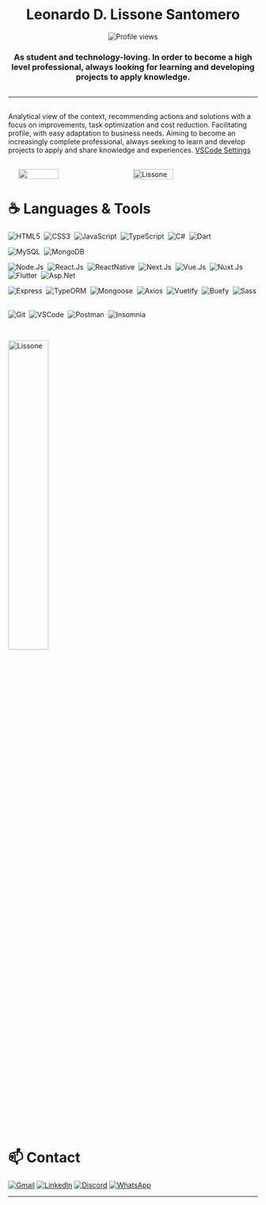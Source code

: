 <h1 align="center">
  Leonardo D. Lissone Santomero
</h1>

<p align="center">
  <img src="https://komarev.com/ghpvc/?username=Lissone" alt="Profile views" />
</p>

<h3 align="center" style="margin-bottom: 30px">
  As student and technology-loving. In order to become a high level professional, always looking for learning and developing projects to apply knowledge.
</h3>

<hr height="1px"/>

<p style="margin-top: 30px;">
  Analytical view of the context, recommending actions and solutions with a focus on improvements, task optimization and cost reduction. Facilitating profile, with easy adaptation to business needs. Aiming to become an increasingly complete professional, always seeking to learn and develop projects to apply and share knowledge and experiences.
  <a href='https://gist.github.com/Lissone/56ee7ccc3e19a7069d87103d5ff24ce7' target='_blank'>VSCode Settings</a>
</p>

<p style="margin-top: 30px; margin-bottom: 30px; display: flex; justify-content: center; align-items: center;">
  <img src="https://github-readme-streak-stats.herokuapp.com/?user=Lissone&theme=dark&count_private=true&show_icons=true&title_color=6e40c9&icon_color=6e40c9&line_height=10" width="40%" style="margin-right: 30px"/>

  <img src="https://github-readme-stats.vercel.app/api?username=Lissone&count_private=true&show_icons=true&theme=dark" alt="Lissone" width="40%" style="margin-right: 30px"/>
</p>

# ☕ Languages & Tools


![HTML5](https://img.shields.io/badge/-HTML5-565656?logo=HTML5&logoColor=white&style=for-the-badge)&nbsp;
![CSS3](https://img.shields.io/badge/-CSS3-565656?logo=CSS3&logoColor=white&style=for-the-badge)&nbsp;
![JavaScript](https://img.shields.io/badge/-JavaScript-565656?logo=javascript&logoColor=white&style=for-the-badge)&nbsp;
![TypeScript](https://img.shields.io/badge/-TypeScript-565656?logo=typescript&logoColor=white&style=for-the-badge)&nbsp;
![C#](https://img.shields.io/badge/-CSharp-565656?logo=C%20Sharp&logoColor=white&style=for-the-badge)&nbsp;
![Dart](https://img.shields.io/badge/-Dart-565656?logo=dart&logoColor=white&style=for-the-badge)&nbsp;


![MySQL](https://img.shields.io/badge/-MySQL-565656?logo=MySQL&logoColor=white&style=for-the-badge)&nbsp;
![MongoDB](https://img.shields.io/badge/-MongoDB-565656?logo=MongoDB&logoColor=white&style=for-the-badge)&nbsp;


![Node.Js](https://img.shields.io/badge/-NodeJs-565656?logo=node.js&logoColor=white&style=for-the-badge)&nbsp;
![React.Js](https://img.shields.io/badge/-ReactJs-565656?logo=react&logoColor=white&style=for-the-badge)&nbsp;
![ReactNative](https://img.shields.io/badge/-ReactNative-565656?logo=react&logoColor=white&style=for-the-badge)&nbsp;
![Next.Js](https://img.shields.io/badge/-NextJs-565656?logo=Next.Js&logoColor=white&style=for-the-badge)&nbsp;
![Vue.Js](https://img.shields.io/badge/-VueJs-565656?logo=Vue.Js&logoColor=white&style=for-the-badge)&nbsp;
![Nuxt.Js](https://img.shields.io/badge/-NuxtJs-565656?logo=Nuxt.Js&logoColor=white&style=for-the-badge)&nbsp;
![Flutter](https://img.shields.io/badge/-Flutter-565656?logo=Flutter&logoColor=white&style=for-the-badge)&nbsp;
![Asp.Net](https://img.shields.io/badge/-Asp.Net-565656?logo=Asp.Net&logoColor=white&style=for-the-badge)&nbsp;


![Express](https://img.shields.io/badge/-Express-565656?logo=express&logoColor=white&style=for-the-badge)&nbsp;
![TypeORM](https://img.shields.io/badge/-TypeORM-565656?logo=TypeORM&logoColor=white&style=for-the-badge)&nbsp;
![Mongoose](https://img.shields.io/badge/-Mongoose-565656?logo=Mongoose&logoColor=white&style=for-the-badge)&nbsp;
![Axios](https://img.shields.io/badge/-Axios-565656?logo=Axios&logoColor=white&style=for-the-badge)&nbsp;
![Vuetify](https://img.shields.io/badge/-Vuetify-565656?logo=vuetify&logoColor=white&style=for-the-badge)&nbsp;
![Buefy](https://img.shields.io/badge/-Buefy-565656?logo=buefy&logoColor=white&style=for-the-badge)&nbsp;
![Sass](https://img.shields.io/badge/-Sass-565656?logo=Sass&logoColor=white&style=for-the-badge)&nbsp;


![Git](https://img.shields.io/badge/-Git-565656?logo=Git&logoColor=white&style=for-the-badge)&nbsp;
![VSCode](https://img.shields.io/badge/-VSCode-565656?logo=Visual%20Studio%20Code&logoColor=white&style=for-the-badge)&nbsp;
![Postman](https://img.shields.io/badge/-Postman-565656?logo=Postman&logoColor=white&style=for-the-badge)&nbsp;
![Insomnia](https://img.shields.io/badge/-Insomnia-565656?logo=Insomnia&logoColor=white&style=for-the-badge)&nbsp;

<img src="https://github-readme-stats.vercel.app/api/top-langs/?username=Lissone&langs_count=6&layout=compact&theme=dark" alt="Lissone" width="40%" style="margin-top: 30px; margin-bottom: 30px;" />

# 📫 Contact
  
[![Gmail](https://img.shields.io/badge/-GMAIL-D14836?style=for-the-badge&logo=gmail&logoColor=white)](mailto:leonardo.lissonez@gmail.com)
[![LinkedIn](https://img.shields.io/badge/-LINKEDIN-0077B5?style=for-the-badge&logo=linkedin&logoColor=white)](https://www.linkedin.com/in/leonardo-lissone-4a118a211/)
[![Discord](https://img.shields.io/badge/-DISCORD-7289DA?style=for-the-badge&logo=discord&logoColor=white)](https://discord.com/users/858430926651916349)
[![WhatsApp](https://img.shields.io/badge/-WHATSAPP-34AF23?style=for-the-badge&logo=whatsApp&logoColor=white)](https://api.whatsapp.com/send?phone=5511910487619)

<hr />
